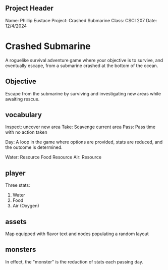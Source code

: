 ## Project Header
Name: Phillip Eustace
Project: Crashed Submarine
Class: CSCI 207
Date: 12/4/2024

# Crashed Submarine

A roguelike survival adventure game where your objective is to survive, and eventually escape, from a submarine crashed at the bottom of the ocean.

## Objective
Escape from the submarine by surviving and investigating new areas while awaiting rescue.
## vocabulary
Inspect: uncover new area
Take: Scavenge current area
Pass: Pass time with no action taken

Day: A loop in the game where options are provided, stats are reduced, and the outcome is determined.

Water: Resource
Food Resource
Air: Resource
## player
Three stats:
1. Water
2. Food
3. Air (Oxygen)
## assets
Map equipped with flavor text and nodes populating a random layout
## monsters
In effect, the "monster" is the reduction of stats each passing day.